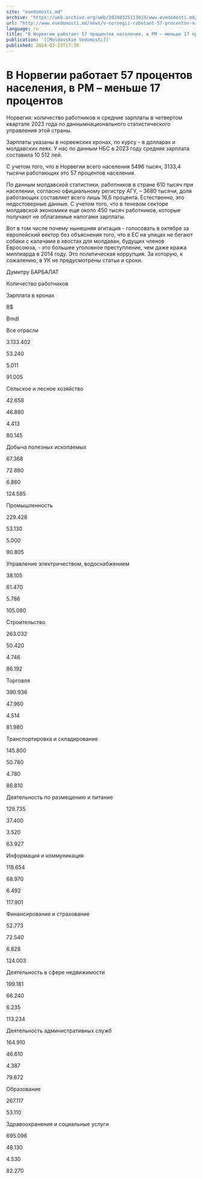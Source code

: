 ```yaml
---
site: "evedomosti.md"
archive: "https://web.archive.org/web/20240325113019/www.evedomosti.md/news/v-norvegii-rabotaet-57-procentov-naseleniya-v-rm-menshe-17-p"
url: "http://www.evedomosti.md/news/v-norvegii-rabotaet-57-procentov-naseleniya-v-rm-menshe-17-p"
language: ru
title: "В Норвегии работает 57 процентов населения, в РМ – меньше 17 процентов"
publication: '[[Moldavskie Vedomosti]]'
published: 2024-03-23T17:30
---
```


# В Норвегии работает 57 процентов населения, в РМ – меньше 17 процентов

Норвегия: количество работников и средние зарплаты в четвертом квартале 2023 года по даннымнационального статистического управления этой страны.

Зарплаты указаны в норвежских кронах, по курсу - в долларах и молдавских леях. У нас по данным НБС в 2023 году средняя зарплата составила 10 512 лей.

С учетом того, что в Норвегии всего населения 5496 тысяч, 3133,4 тысячи работающих это 57 процентов населения.

По данным молдавской статистики, работников в стране 610 тысяч при населении, согласно официальному регистру АГУ, – 3680 тысячи, доля работающих составляет всего лишь 16,6 процента. Естественно, это недостоверные данные. С учетом того, что в теневом секторе молдавской экономики еще около 450 тысяч работников, которые получают не облагаемые налогами зарплаты.

Вот в том числе почему нынешняя агитация - голосовать в октябре за европейский вектор без объяснения того, что в ЕС на улицах не бегают собаки с калачами в хвостах для молдаван, будущих членов Евросоюза, - это большее уголовное преступление, чем даже кража миллиарда в 2014 году. Это политическая коррупция. За которую, к сожалению, в УК не предусмотрены статьи и сроки.

Думитру БАРБАЛАТ

Количество работников

Зарплата в кронах

В$

Вmdl

Все отрасли

3.133.402

53.240

5.011

91.005

Сельское и лесное хозяйство

42.658

46.880

4.413

80.145

Добыча полезных ископаемых

67.368

72.880

6.860

124.585

Промышленность

229.428

53.130

5.000

90.805

Управление электричеством, водоснабжением

38.105

61.470

5.786

105.080

Строительство

263.032

50.420

4.746

86.192

Торговля

390.936

47.960

4.514

81.980

Транспортировка и складирование

145.800

50.780

4.780

86.810

Деятельность по размещению и питание

129.735

37.400

3.520

63.927

Информация и коммуникация

118.654

68.970

6.492

117.901

Финансирование и страхование

52.773

72.540

6.828

124.003

Деятельность в сфере недвижимости

199.181

66.240

6.235

113.234

Деятельность административных служб

164.910

46.610

4.387

79.672

Образование

267.117

53.110

Здравоохранения и социальные услуги

695.096

48.130

4.530

82.270
